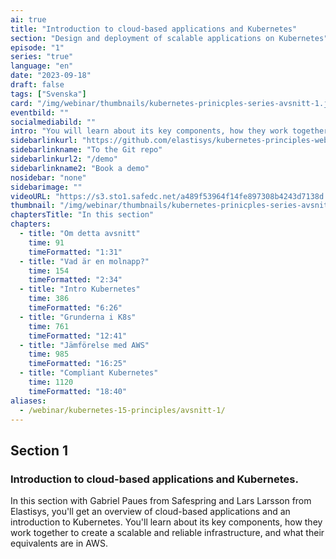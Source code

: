 ```yaml
---
ai: true
title: "Introduction to cloud-based applications and Kubernetes"
section: "Design and deployment of scalable applications on Kubernetes"
episode: "1"
series: "true"
language: "en"
date: "2023-09-18"
draft: false
tags: ["Svenska"]
card: "/img/webinar/thumbnails/kubernetes-prinicples-series-avsnitt-1.jpeg"
eventbild: ""
socialmediabild: ""
intro: "You will learn about its key components, how they work together to build a scalable and reliable infrastructure, and what their equivalents are in AWS."
sidebarlinkurl: "https://github.com/elastisys/kubernetes-principles-webinar-series"
sidebarlinkname: "To the Git repo"
sidebarlinkurl2: "/demo"
sidebarlinkname2: "Book a demo"
nosidebar: "none"
sidebarimage: ""
videoURL: "https://s3.sto1.safedc.net/a489f53964f14fe897308b4243d7138d:processedvideos/safespring-elastisys_webcast_episode_1/master.m3u8"
thumbnail: "/img/webinar/thumbnails/kubernetes-prinicples-series-avsnitt-1.jpeg"
chaptersTitle: "In this section"
chapters:
  - title: "Om detta avsnitt"
    time: 91
    timeFormatted: "1:31"
  - title: "Vad är en molnapp?"
    time: 154
    timeFormatted: "2:34"
  - title: "Intro Kubernetes"
    time: 386
    timeFormatted: "6:26"
  - title: "Grunderna i K8s"
    time: 761
    timeFormatted: "12:41"
  - title: "Jämförelse med AWS"
    time: 985
    timeFormatted: "16:25"
  - title: "Compliant Kubernetes"
    time: 1120
    timeFormatted: "18:40"
aliases:
  - /webinar/kubernetes-15-principles/avsnitt-1/
---
```

## Section 1

### Introduction to cloud-based applications and Kubernetes.

In this section with Gabriel Paues from Safespring and Lars Larsson from Elastisys, you'll get an overview of cloud-based applications and an introduction to Kubernetes. You'll learn about its key components, how they work together to create a scalable and reliable infrastructure, and what their equivalents are in AWS.